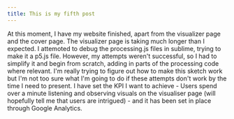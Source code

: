 ```yaml
---
title: This is my fifth post
---
```


At this moment, I have my website finished, apart from the visualizer page and the cover page. The visualizer page is taking much longer than I expected. I attemoted to debug the processing.js files in sublime, trying to make it a p5.js file. However, my attempts weren't successful, so I had to simplify it and begin from scratch, adding in parts of the processing code where relevant. I'm really trying to figure out how to make this sketch work but I'm not too sure what I'm going to do if these attempts don't work by the time I need to present. 
I have set the KPI I want to achieve - Users spend over a minute listening and observing visuals on the visualiser page (will hopefully tell me that users are intrigued) - and it has been set in place through Google Analytics. 